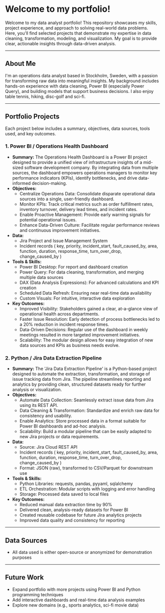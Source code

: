 # Welcome to my portfolio!

Welcome to my data analyst portfolio! This repository showcases my skills, project experience, and approach to solving real-world data problems. Here, you'll find selected projects that demonstrate my expertise in data cleaning, transformation, modeling, and visualization. My goal is to provide clear, actionable insights through data-driven analysis.

---

## **About Me**

I'm an operations data analyst based in Stockholm, Sweden, with a passion for transforming raw data into meaningful insights. My background includes hands-on experience with data cleaning, Power BI (especially Power Query), and building models that support business decisions. I also enjoy table tennis, hiking, disc-golf and sci-fi.

---

## **Portfolio Projects**

Each project below includes a summary, objectives, data sources, tools used, and key outcomes.

### **1. Power BI / Operations Health Dashboard**

- **Summary:** The Operations Health Dashboard is a Power BI project designed to provide a unified view of infrastructure insights of a mid-sized software development company. By integrating data from multiple sources, the dashboard empowers operations managers to monitor key performance indicators (KPIs), identify bottlenecks, and drive data-informed decision-making.
- **Objectives:**  
  - Centralize Operations Data: Consolidate disparate operational data sources into a single, user-friendly dashboard.  
  - Monitor KPIs: Track critical metrics such as order fulfillment rates, inventory turnover, delivery lead times, and incident rates.  
  - Enable Proactive Management: Provide early warning signals for potential operational issues.
  - Enhance Data-Driven Culture: Facilitate regular performance reviews and continuous improvement initiatives.
- **Data:**  
  - Jira Project and Issue Management System
  - Incident records ( key, priority, incident_start, fault_caused_by, area, function, duration, response_time, turn_over_drop, change_caused_by )
- **Tools & Skills:**  
  - Power BI Desktop: For report and dashboard creation
  - Power Query: For data cleaning, transformation, and merging multiple data sources  
  - DAX (Data Analysis Expressions): For advanced calculations and KPI creation
  - Scheduled Data Refresh: Ensuring near real-time data availability
  - Custom Visuals: For intuitive, interactive data exploration
- **Key Outcomes:**  
  - Improved Visibility: Stakeholders gained a clear, at-a-glance view of operational health across departments.  
  - Faster Issue Resolution: Early detection of process bottlenecks led to a 20% reduction in incident response times.  
  - Data-Driven Decisions: Regular use of the dashboard in weekly meetings resulted in more targeted improvement initiatives.
  - Scalability: The modular design allows for easy integration of new data sources and KPIs as business needs evolve.

### **2. Python / Jira Data Extraction Pipeline**

- **Summary:** The 'Jira Data Extraction Pipeline' is a Python-based project designed to automate the extraction, transformation, and storage of issue tracking data from Jira. The pipeline streamlines reporting and analytics by providing clean, structured datasets ready for further analysis or visualization.
- **Objectives:**  
  - Automate Data Collection: Seamlessly extract issue data from Jira using its REST API.  
  - Data Cleaning & Transformation: Standardize and enrich raw data for consistency and usability.
  - Enable Analytics: Store processed data in a format suitable for Power BI dashboards and ad-hoc analysis.
  - Scalability: Build a modular pipeline that can be easily adapted to new Jira projects or data requirements.
- **Data:**  
  - Source: Jira Cloud REST API
  - Incident records ( key, priority, incident_start, fault_caused_by, area, function, duration, response_time, turn_over_drop, change_caused_by )
  - Format: JSON (raw), transformed to CSV/Parquet for downstream use
- **Tools & Skills:**  
  - Python Libraries: requests, pandas, pyyaml, sqlalchemy
  - ETL Orchestration: Modular scripts with logging and error handling
  - Storage: Processed data saved to local files
- **Key Outcomes:**  
  - Reduced manual data extraction time by 90%
  - Delivered clean, analysis-ready datasets for Power BI  
  - Created reusable codebase for future Jira analytics projects
  - Improved data quality and consistency for reporting

---

## **Data Sources**

- All data used is either open-source or anonymized for demonstration purposes

---

## **Future Work**

- Expand portfolio with more projects using Power BI and Python programming techniques
- Add interactive dashboards and real-time data analysis examples
- Explore new domains (e.g., sports analytics, sci-fi movie data)


